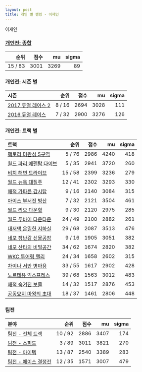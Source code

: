 ```yaml
---
layout: post
title: 개인 별 랭킹 - 이재인
---
```


이재인

### [개인전: 종합](../singles-full)

| 순위 | 점수 | mu | sigma |
|---:|---:|---:|---:|
| 15 / 83 | 3001 | 3269 | 89 |

### 개인전: 시즌 별

| 시즌 | 순위 | 점수 | mu | sigma |
|:---|---:|---:|---:|---:|
| [2017 듀얼 레이스 2](../singles-s2017_1) | 8 / 16 | 2694 | 3028 | 111 |
| [2016 듀얼 레이스](../singles-s2016_1) | 7 / 32 | 2900 | 3276 | 126 |

### 개인전: 트랙 별

| 트랙 | 순위 | 점수 | mu | sigma |
|:---|---:|---:|---:|---:|
| [팩토리 미완성 5구역](../district5) | 5 / 76 | 2986 | 4240 | 418 |
| [월드 파리 에펠탑 다이브](../eifel) | 5 / 35 | 2941 | 3720 | 260 |
| [비치 해변 드라이브](../haebyun) | 15 / 58 | 2399 | 3236 | 279 |
| [월드 뉴욕 대질주](../newyork) | 12 / 41 | 2302 | 3293 | 330 |
| [해적 가파른 감시탑](../gamshi) | 9 / 16 | 2140 | 3084 | 315 |
| [아이스 부서진 빙산](../boobing) | 7 / 32 | 2121 | 3504 | 461 |
| [월드 리오 다운힐](../rio) | 9 / 30 | 2120 | 2975 | 285 |
| [월드 두바이 다운타운](../dubai) | 24 / 49 | 2100 | 2882 | 261 |
| [대저택 은밀한 지하실](../jeotaek) | 29 / 68 | 2087 | 3513 | 476 |
| [네모 장난감 선물공장](../present) | 9 / 16 | 1905 | 3051 | 382 |
| [네모 산타의 비밀공간](../santa) | 34 / 62 | 1674 | 2820 | 382 |
| [WKC 투어링 랠리](../rally) | 24 / 34 | 1658 | 2602 | 315 |
| [차이나 서안 병마용](../byeongma) | 33 / 55 | 1617 | 2902 | 428 |
| [노르테유 익스프레스](../noex) | 39 / 68 | 1563 | 3012 | 483 |
| [해적 숨겨진 보물](../haesumbo) | 14 / 32 | 1517 | 2876 | 453 |
| [공동묘지 마왕의 초대](../mawang) | 18 / 37 | 1461 | 2806 | 448 |

### 팀전

| 분야 | 순위 | 점수 | mu | sigma |
|:---|---:|---:|---:|---:|
| [팀전 - 전체 트랙](../team-full) | 10 / 92 | 2886 | 3407 | 174 |
| [팀전 - 스피드](../team-speed) | 3 / 89 | 3011 | 3821 | 270 |
| [팀전 - 아이템](../team-item) | 13 / 87 | 2540 | 3389 | 283 |
| [팀전 - 에이스 결정전](../team-ace) | 12 / 35 | 1571 | 3007 | 479 |
